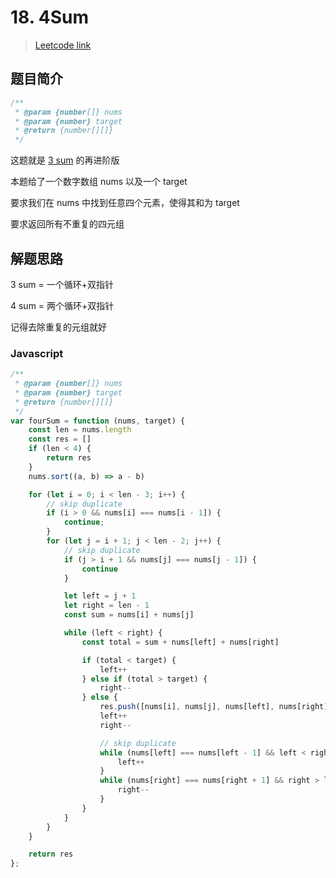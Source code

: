 # 18. 4Sum

> [Leetcode link](https://leetcode.com/problems/4sum)

## 题目简介

```js
/**
 * @param {number[]} nums
 * @param {number} target
 * @return {number[][]}
 */
```

这题就是 [3 sum](./15.md) 的再进阶版

本题给了一个数字数组 nums 以及一个 target

要求我们在 nums 中找到任意四个元素，使得其和为 target

要求返回所有不重复的四元组

## 解题思路

3 sum = 一个循环+双指针

4 sum = 两个循环+双指针

记得去除重复的元组就好

### Javascript

```javascript
/**
 * @param {number[]} nums
 * @param {number} target
 * @return {number[][]}
 */
var fourSum = function (nums, target) {
    const len = nums.length
    const res = []
    if (len < 4) {
        return res
    }
    nums.sort((a, b) => a - b)

    for (let i = 0; i < len - 3; i++) {
        // skip duplicate
        if (i > 0 && nums[i] === nums[i - 1]) {
            continue;
        }
        for (let j = i + 1; j < len - 2; j++) {
            // skip duplicate
            if (j > i + 1 && nums[j] === nums[j - 1]) {
                continue
            }

            let left = j + 1
            let right = len - 1
            const sum = nums[i] + nums[j]

            while (left < right) {
                const total = sum + nums[left] + nums[right]

                if (total < target) {
                    left++
                } else if (total > target) {
                    right--
                } else {
                    res.push([nums[i], nums[j], nums[left], nums[right]])
                    left++
                    right--

                    // skip duplicate
                    while (nums[left] === nums[left - 1] && left < right) {
                        left++
                    }
                    while (nums[right] === nums[right + 1] && right > left) {
                        right--
                    }
                }
            }
        }
    }

    return res
};
```